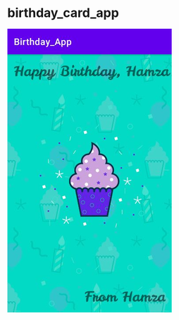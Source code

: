 # birthday_card_app

![App Screenshot](https://github.com/hamzabahadar/birthday_card_app/blob/master/images/screenshot.JPG)
